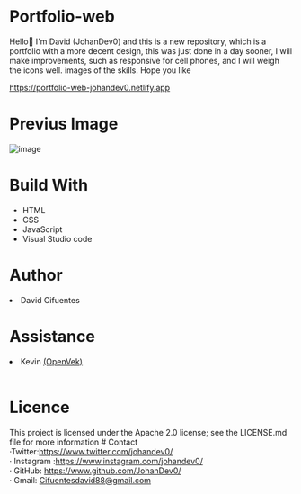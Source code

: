 # Portfolio-web
Hello👋 I'm David (JohanDev0) and this is a new repository, which is a portfolio with a more decent design, this was
just done in a day sooner, I will make improvements, such as responsive for cell phones, and I will weigh the icons
well. images of the skills. Hope you like

<a href="https://portfolio-web-johandev0.netlify.app" target="_blank">https://portfolio-web-johandev0.netlify.app</a>

# Previus Image
![image](https://user-images.githubusercontent.com/80553459/119239882-d65a1c80-bb11-11eb-9b40-02b49d69bd15.png)




# Build With
<ul>
  <li> HTML </li>
  <li> CSS </li>
  <li> JavaScript </li>
  <li> Visual Studio code </li>
</ul>

# Author

<li> David Cifuentes </li>

# Assistance
<li> Kevin <a href="https://github.com/OpenVek">(OpenVek)</a></li>
<br>

# Licence

This project is licensed under the Apache 2.0 license; see the LICENSE.md file for more
information # Contact ·Twitter:https://www.twitter.com/johandev0/ <br>
· Instagram :https://www.instagram.com/johandev0/ <br>
· GitHub: https://www.github.com/JohanDev0/ <br>
· Gmail: <a href="mailto:Cifuentesdavid88@gmail.com subject?contacto&body = prueba email ">Cifuentesdavid88@gmail.com</a><br>
